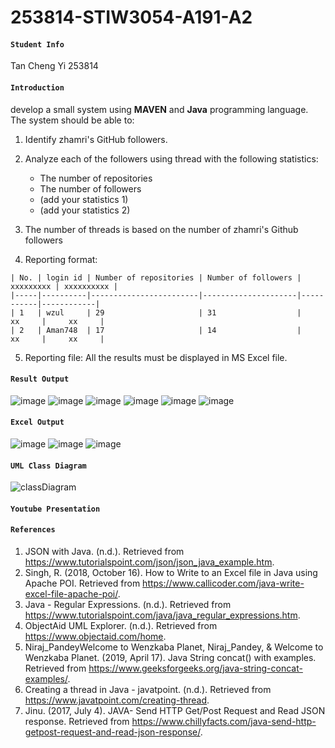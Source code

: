 # 253814-STIW3054-A191-A2
#### ```Student Info```
Tan Cheng Yi 253814

#### ```Introduction```
develop a small system using __MAVEN__ and __Java__ programming language. The system should be able to:
1. Identify zhamri's GitHub followers. 

2. Analyze each of the followers using thread with the following statistics:
   * The number of repositories
   * The number of followers
   * (add your statistics 1)  
   * (add your statistics 2) 

3. The number of threads is based on the number of zhamri's Github followers

4. Reporting format:
```
| No. | login id | Number of repositories | Number of followers | xxxxxxxxx | xxxxxxxxxx |
|-----|----------|------------------------|---------------------|-----------|------------|
| 1   | wzul     | 29                     | 31                  |    xx     |     xx     |
| 2   | Aman748  | 17                     | 14                  |    xx     |     xx     |
```

5. Reporting file: All the results must be displayed in MS Excel file.

#### ```Result Output```
![image](https://user-images.githubusercontent.com/46247836/68070313-d5369280-fda7-11e9-80a2-ced53545eb7e.png)
![image](https://user-images.githubusercontent.com/46247836/68070334-fd25f600-fda7-11e9-8a46-1d57b9f2aad7.png)
![image](https://user-images.githubusercontent.com/46247836/68070340-10d15c80-fda8-11e9-92a8-33937fc68351.png)
![image](https://user-images.githubusercontent.com/46247836/68070354-2e062b00-fda8-11e9-8121-706ec5c6eb00.png)
![image](https://user-images.githubusercontent.com/46247836/68070377-555cf800-fda8-11e9-86dd-da5c4a970ffe.png)
![image](https://user-images.githubusercontent.com/46247836/68070380-6279e700-fda8-11e9-81d3-a1745a39a1e8.png)
#### ```Excel Output```
![image](https://user-images.githubusercontent.com/46247836/68070411-d1574000-fda8-11e9-9c54-f6e52c4c2b1f.png)
![image](https://user-images.githubusercontent.com/46247836/68070417-ea5ff100-fda8-11e9-8f4b-bfc89a28ed78.png)
![image](https://user-images.githubusercontent.com/46247836/68070422-fb106700-fda8-11e9-847c-866f3d7f5c10.png)

#### ```UML Class Diagram```
![classDiagram](https://user-images.githubusercontent.com/46247836/68070486-e1bbea80-fda9-11e9-951d-2c25dd2e771a.png)

#### ```Youtube Presentation```

#### ```References```
1. JSON with Java. (n.d.). Retrieved from https://www.tutorialspoint.com/json/json_java_example.htm.
2. Singh, R. (2018, October 16). How to Write to an Excel file in Java using Apache POI. Retrieved from https://www.callicoder.com/java-write-excel-file-apache-poi/.
3. Java - Regular Expressions. (n.d.). Retrieved from https://www.tutorialspoint.com/java/java_regular_expressions.htm.
4. ObjectAid UML Explorer. (n.d.). Retrieved from https://www.objectaid.com/home.
5. Niraj_PandeyWelcome to Wenzkaba Planet, Niraj_Pandey, & Welcome to Wenzkaba Planet. (2019, April 17). Java String concat() with examples. Retrieved from https://www.geeksforgeeks.org/java-string-concat-examples/.
6. Creating a thread in Java - javatpoint. (n.d.). Retrieved from https://www.javatpoint.com/creating-thread.
7. Jinu. (2017, July 4). JAVA- Send HTTP Get/Post Request and Read JSON response. Retrieved from https://www.chillyfacts.com/java-send-http-getpost-request-and-read-json-response/.

